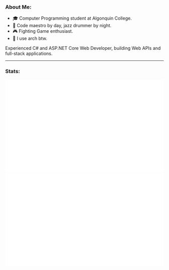 
### About Me:

- 🎓 Computer Programming student at Algonquin College.
- 🥁 Code maestro by day, jazz drummer by night.
- 🎮 Fighting Game enthusiast.
- 🐧 I use arch btw.

Experienced C# and ASP.NET Core Web Developer, building Web APIs and full-stack applications.

---

### Stats:

![](https://raw.githubusercontent.com/chris-dykes-j/github-stats/master/generated/languages.svg#gh-dark-mode-only)
![](https://raw.githubusercontent.com/chris-dykes-j/github-stats/master/generated/languages.svg#gh-light-mode-only)
